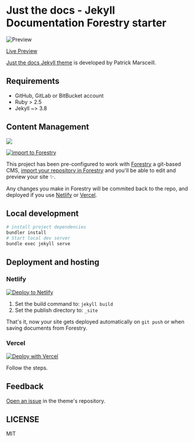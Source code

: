# Just the docs - Jekyll Documentation Forestry starter

![Preview](https://user-images.githubusercontent.com/896475/47384541-89053c80-d6d5-11e8-98dc-dba16e192de9.gif)

[Live Preview](https://pmarsceill.github.io/just-the-docs/)

[Just the docs Jekyll theme](https://github.com/pmarsceill/just-the-docs) is developed by Patrick Marsceill.

## Requirements

- GitHub, GitLab or BitBucket account
- Ruby > 2.5
- Jekyll ~> 3.8

## Content Management

![](images/forestry.jpg)

[![import to Forestry](https://assets.forestry.io/import-to-forestryK.svg)](https://app.forestry.io/quick-start?repo=forestryio/just-the-docs-jekyll-starter&engine=jekyll)

This project has been pre-configured to work with [Forestry](https://forestry.io) a git-based CMS, [import your repository in Forestry](https://app.forestry.io/quick-start?repo=forestryio/just-the-docs-jekyll-starter&engine=jekyll) and you'll be able to edit and preview your site ✨.

Any changes you make in Forestry will be commited back to the repo, and deployed if you use [Netlify](#netlify) or [Vercel](#vercel).

## Local development

```bash
# install project dependencies
bundler install
# Start local dev server
bundle exec jekyll serve
```

## Deployment and hosting

### Netlify

[![Deploy to Netlify](https://www.netlify.com/img/deploy/button.svg)](https://app.netlify.com/start/deploy?repository=https://github.com/forestryio/just-the-docs-jekyll-starter)

1. Set the build command to: `jekyll build`
2. Set the publish directory to: `_site`

That's it, now your site gets deployed automatically on `git push` or when saving documents from Forestry.

### Vercel

[![Deploy with Vercel](https://vercel.com/button)](https://vercel.com/new/project?template=https://github.com/forestryio/just-the-docs-jekyll-starter)

Follow the steps.

## Feedback

[Open an issue](https://github.com/pmarsceill/just-the-docs/issues) in the theme's repository.

## LICENSE

MIT
